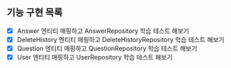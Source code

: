 ## 기능 구현 목록

-[x] Answer 엔티티 매핑하고 AnswerRepository 학습 테스트 해보기
-[x] DeleteHistory 엔티티 매핑하고 DeleteHistoryRepository 학습 테스트 해보기
-[x] Question 엔티티 매핑하고 QuestionRepository 학습 테스트 해보기
-[x] User 엔티티 매핑하고  UserRepository 학습 테스트 해보기